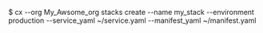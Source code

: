 <!-- layout:code post: stacks_examples -->


$ cx --org My_Awsome_org stacks create --name my_stack --environment production --service_yaml ~/service.yaml --manifest_yaml ~/manifest.yaml
